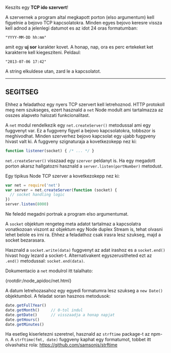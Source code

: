 Keszits egy **TCP ido szervert**!

A szervernek a program altal megkapott porton (elso argumentum) kell figyelnie a bejovo TCP kapcsolatokra. Minden egyes bejovo keresre vissza kell adnod a jelenlegi datumot es az idot 24 oras formatumban:

```
"YYYY-MM-DD hh:mm"
```

amit egy **uj sor** karakter kovet. A honap, nap, ora es perc ertekeket ket karakterre kell kiegesziteni. Peldaul:

```
"2013-07-06 17:42"
```

A string elkuldese utan, zard le a kapcsolatot.

----------------------------------------------------------------------
## SEGITSEG

Ehhez a feladathoz egy nyers TCP szervert kell letrehoznod. HTTP protokoll meg nem szukseges, ezert hasznald a `net` Node modult ami tartalmazza az osszes alapveto halozati funkcionalitast.

A `net` modul rendelkezik egy `net.createServer()` metodussal ami egy fuggvenyt var. Ez a fuggveny figyel a bejovo kapcsolatokra, tobbszor is meghivodhat. Minden szerverhez bejovo kapcsolat egy ujabb fuggveny hivast valt ki. A fuggveny szignaturaja a kovetkezokepp nez ki:

```js
function listener(socket) { /* ... */ }
```

`net.createServer()` visszaad egy `szerver` peldanyt is. Ha egy megadott porton akarsz hallgatozni hasznald a `server.listen(portNumber)` metodust.

Egy tipikus Node TCP szerver a kovetkezokepp nez ki:

```js
var net = require('net')
var server = net.createServer(function (socket) {
  // socket handling logic
})
server.listen(8000)
```

Ne feledd megadni portnak a program elso argumentumat.

A `socket` objektum rengeteg meta adatot tartalmaz a kapcsolatra vonatkozoan viszont az objektum egy Node duplex Stream is, tehat olvasni lehet belole es irni ra. Ehhez a feladathoz csak irasra lesz szukseg, majd a socket bezarasara.

Hasznald a `socket.write(data)` fuggvenyt az adat irashoz es a `socket.end()` hivast hogy lezard a socket-t. Alternativakent egyszerusitheted ezt az `.end()` metodussal: `socket.end(data)`.

Dokumentacio a `net` modulrol itt talalhato:

  {rootdir:/node_apidoc/net.html}

A datum letrehozasahoz egy egyedi formatumra lesz szukseg a `new Date()` objektumbol. A feladat soran hasznos metodusok:

```js
date.getFullYear()
date.getMonth()     // 0-tol indul
date.getDate()      // visszaadja a honap napjat
date.getHours()
date.getMinutes()
```

Ha esetleg kiserletezni szeretnel, hasznald az `strftime` package-t az npm-n. A `strftime(fmt, date)` fuggveny kaphat egy formatumot, tobbet itt olvashatsz rola: https://github.com/samsonjs/strftime
